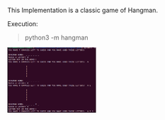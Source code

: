 This Implementation is a classic game of Hangman.

Execution:
> python3 -m hangman

[<img src="img.png" width="200"/>](img.png)

